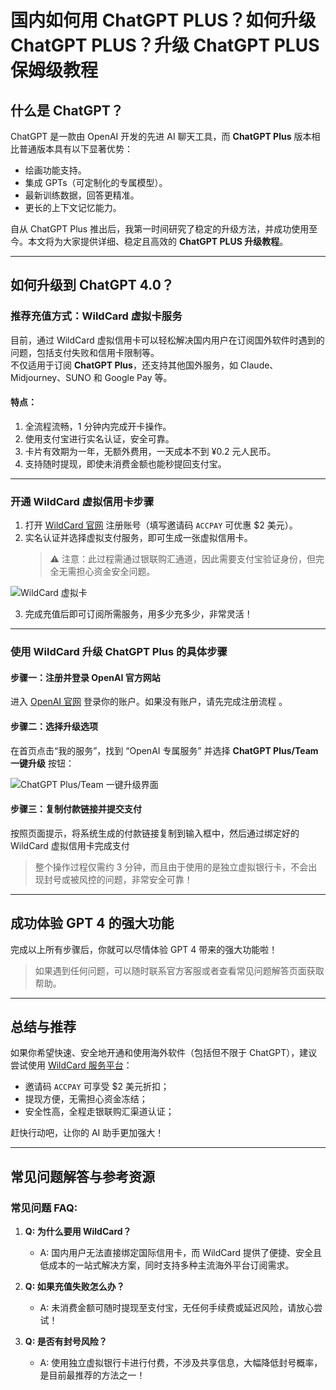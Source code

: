 # 国内如何用 ChatGPT PLUS？如何升级 ChatGPT PLUS？升级 ChatGPT PLUS 保姆级教程

## 什么是 ChatGPT？

ChatGPT 是一款由 OpenAI 开发的先进 AI 聊天工具，而 **ChatGPT Plus** 版本相比普通版本具有以下显著优势：
- 绘画功能支持。
- 集成 GPTs（可定制化的专属模型）。
- 最新训练数据，回答更精准。
- 更长的上下文记忆能力。

自从 ChatGPT Plus 推出后，我第一时间研究了稳定的升级方法，并成功使用至今。本文将为大家提供详细、稳定且高效的 **ChatGPT PLUS 升级教程**。

---

## 如何升级到 ChatGPT 4.0？

### 推荐充值方式：WildCard 虚拟卡服务

目前，通过 WildCard 虚拟信用卡可以轻松解决国内用户在订阅国外软件时遇到的问题，包括支付失败和信用卡限制等。  
不仅适用于订阅 **ChatGPT Plus**，还支持其他国外服务，如 Claude、Midjourney、SUNO 和 Google Pay 等。

#### 特点：
1. 全流程流畅，1 分钟内完成开卡操作。
2. 使用支付宝进行实名认证，安全可靠。
3. 卡片有效期为一年，无额外费用，一天成本不到 ¥0.2 元人民币。
4. 支持随时提现，即使未消费金额也能秒提回支付宝。

---

### 开通 WildCard 虚拟信用卡步骤

1. 打开 [WildCard 官网](https://bit.ly/bewildcard) 注册账号（填写邀请码 `ACCPAY` 可优惠 $2 美元）。
2. 实名认证并选择虚拟支付服务，即可生成一张虚拟信用卡。  
   > ⚠️ 注意：此过程需通过银联购汇通道，因此需要支付宝验证身份，但完全无需担心资金安全问题。

![WildCard 虚拟卡](https://github.com/user-attachments/assets/131c5644-1f99-4fc1-8091-fccd76ae6ee5)

3. 完成充值后即可订阅所需服务，用多少充多少，非常灵活！

---

### 使用 WildCard 升级 ChatGPT Plus 的具体步骤

#### 步骤一：注册并登录 OpenAI 官方网站
进入 [OpenAI 官网](https://chat.openai.com/) 登录你的账户。如果没有账户，请先完成注册流程 。

#### 步骤二：选择升级选项
在首页点击“我的服务”，找到 “OpenAI 专属服务” 并选择 **ChatGPT Plus/Team 一键升级** 按钮：

![ChatGPT Plus/Team 一键升级界面](https://github.com/user-attachments/assets/ff6d60e5-1471-4988-b6bf-75a63e91464b)

#### 步骤三：复制付款链接并提交支付
按照页面提示，将系统生成的付款链接复制到输入框中，然后通过绑定好的 WildCard 虚拟信用卡完成支付

> 整个操作过程仅需约 3 分钟，而且由于使用的是独立虚拟银行卡，不会出现封号或被风控的问题，非常安全可靠！

---

## 成功体验 GPT 4 的强大功能

完成以上所有步骤后，你就可以尽情体验 GPT 4 带来的强大功能啦！


> 如果遇到任何问题，可以随时联系官方客服或者查看常见问题解答页面获取帮助。

---

## 总结与推荐

如果你希望快速、安全地开通和使用海外软件（包括但不限于 ChatGPT），建议尝试使用 [WildCard 服务平台](https://bit.ly/bewildcard)：
- 邀请码 `ACCPAY` 可享受 $2 美元折扣；
- 提现方便，无需担心资金冻结；
- 安全性高，全程走银联购汇渠道认证；

赶快行动吧，让你的 AI 助手更加强大！

---

## 常见问题解答与参考资源

### 常见问题 FAQ:
1. **Q: 为什么要用 WildCard？**
   - A: 国内用户无法直接绑定国际信用卡，而 WildCard 提供了便捷、安全且低成本的一站式解决方案，同时支持多种主流海外平台订阅需求。

2. **Q: 如果充值失败怎么办？**
   - A: 未消费金额可随时提现至支付宝，无任何手续费或延迟风险，请放心尝试！

3. **Q: 是否有封号风险？**
   - A: 使用独立虚拟银行卡进行付费，不涉及共享信息，大幅降低封号概率，是目前最推荐的方法之一！

